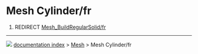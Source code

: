 # Mesh Cylinder/fr
1.  REDIRECT [Mesh_BuildRegularSolid/fr](Mesh_BuildRegularSolid/fr.md)



---
![](images/Right_arrow.png) [documentation index](../README.md) > [Mesh](Mesh_Workbench.md) > Mesh Cylinder/fr
